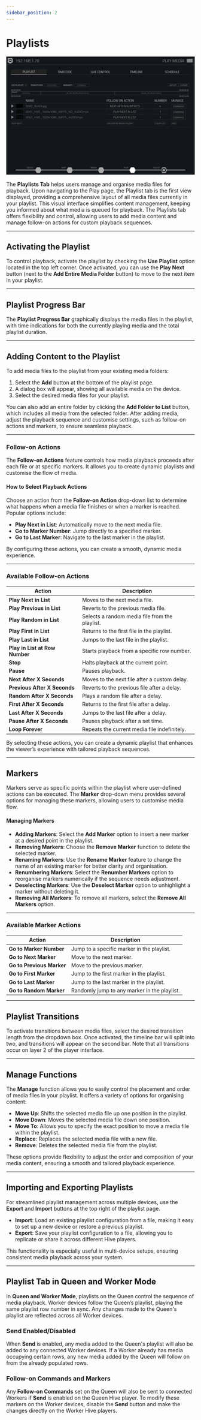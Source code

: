 ```yaml
---
sidebar_position: 2
---
```


# Playlists

![Playlist tab](/img/user-manual/5-play/play-pl-media/play-pl-1.jpeg)

The **Playlists Tab** helps users manage and organise media files for playback. Upon navigating to the Play page, the Playlist tab is the first view displayed, providing a comprehensive layout of all media files currently in your playlist. This visual interface simplifies content management, keeping you informed about what media is queued for playback. The Playlists tab offers flexibility and control, allowing users to add media content and manage follow-on actions for custom playback sequences.

---

## Activating the Playlist

To control playback, activate the playlist by checking the **Use Playlist** option located in the top left corner. Once activated, you can use the **Play Next** button (next to the **Add Entire Media Folder** button) to move to the next item in your playlist.

---

## Playlist Progress Bar

The **Playlist Progress Bar** graphically displays the media files in the playlist, with time indications for both the currently playing media and the total playlist duration.

---

## Adding Content to the Playlist

To add media files to the playlist from your existing media folders:

1. Select the **Add** button at the bottom of the playlist page.
2. A dialog box will appear, showing all available media on the device.
3. Select the desired media files for your playlist.

You can also add an entire folder by clicking the **Add Folder to List** button, which includes all media from the selected folder. After adding media, adjust the playback sequence and customise settings, such as follow-on actions and markers, to ensure seamless playback.

---

### Follow-on Actions

The **Follow-on Actions** feature controls how media playback proceeds after each file or at specific markers. It allows you to create dynamic playlists and customise the flow of media.

#### How to Select Playback Actions

Choose an action from the **Follow-on Action** drop-down list to determine what happens when a media file finishes or when a marker is reached. Popular options include:

- **Play Next in List**: Automatically move to the next media file.
- **Go to Marker Number**: Jump directly to a specified marker.
- **Go to Last Marker**: Navigate to the last marker in the playlist.

By configuring these actions, you can create a smooth, dynamic media experience.

---

### Available Follow-on Actions

| **Action**                   | **Description**                                                                       |
|------------------------------|---------------------------------------------------------------------------------------|
| **Play Next in List**         | Moves to the next media file.                                                         |
| **Play Previous in List**     | Reverts to the previous media file.                                                   |
| **Play Random in List**       | Selects a random media file from the playlist.                                        |
| **Play First in List**        | Returns to the first file in the playlist.                                            |
| **Play Last in List**         | Jumps to the last file in the playlist.                                               |
| **Play in List at Row Number**| Starts playback from a specific row number.                                           |
| **Stop**                      | Halts playback at the current point.                                                  |
| **Pause**                     | Pauses playback.                                                                     |
| **Next After X Seconds**      | Moves to the next file after a custom delay.                                          |
| **Previous After X Seconds**  | Reverts to the previous file after a delay.                                           |
| **Random After X Seconds**    | Plays a random file after a delay.                                                    |
| **First After X Seconds**     | Returns to the first file after a delay.                                              |
| **Last After X Seconds**      | Jumps to the last file after a delay.                                                 |
| **Pause After X Seconds**     | Pauses playback after a set time.                                                     |
| **Loop Forever**              | Repeats the current media file indefinitely.                                          |

By selecting these actions, you can create a dynamic playlist that enhances the viewer’s experience with tailored playback sequences.

---

## Markers

Markers serve as specific points within the playlist where user-defined actions can be executed. The **Marker** drop-down menu provides several options for managing these markers, allowing users to customise media flow.

#### Managing Markers

- **Adding Markers**: Select the **Add Marker** option to insert a new marker at a desired point in the playlist.
- **Removing Markers**: Choose the **Remove Marker** function to delete the selected marker.
- **Renaming Markers**: Use the **Rename Marker** feature to change the name of an existing marker for better clarity and organisation.
- **Renumbering Markers**: Select the **Renumber Markers** option to reorganise markers numerically if the sequence needs adjustment.
- **Deselecting Markers**: Use the **Deselect Marker** option to unhighlight a marker without deleting it.
- **Removing All Markers**: To remove all markers, select the **Remove All Markers** option.

---

### Available Marker Actions

| **Action**              | **Description**                                                        |
|-------------------------|------------------------------------------------------------------------|
| **Go to Marker Number**  | Jump to a specific marker in the playlist.                             |
| **Go to Next Marker**    | Move to the next marker.                                               |
| **Go to Previous Marker**| Move to the previous marker.                                           |
| **Go to First Marker**   | Jump to the first marker in the playlist.                              |
| **Go to Last Marker**    | Jump to the last marker in the playlist.                               |
| **Go to Random Marker**  | Randomly jump to any marker in the playlist.                           |

---

## Playlist Transitions

To activate transitions between media files, select the desired transition length from the dropdown box. Once activated, the timeline bar will split into two, and transitions will appear on the second bar. Note that all transitions occur on layer 2 of the player interface.

---

## Manage Functions

The **Manage** function allows you to easily control the placement and order of media files in your playlist. It offers a variety of options for organising content:

- **Move Up**: Shifts the selected media file up one position in the playlist.
- **Move Down**: Moves the selected media file down one position.
- **Move To**: Allows you to specify the exact position to move a media file within the playlist.
- **Replace**: Replaces the selected media file with a new file.
- **Remove**: Deletes the selected media file from the playlist.

These options provide flexibility to adjust the order and composition of your media content, ensuring a smooth and tailored playback experience.

---

## Importing and Exporting Playlists

For streamlined playlist management across multiple devices, use the **Export** and **Import** buttons at the top right of the playlist page.

- **Import**: Load an existing playlist configuration from a file, making it easy to set up a new device or restore a previous playlist.
- **Export**: Save your playlist configuration to a file, allowing you to replicate or share it across different Hive players.

This functionality is especially useful in multi-device setups, ensuring consistent media playback across your system.

---

## Playlist Tab in Queen and Worker Mode

In **Queen and Worker Mode**, playlists on the Queen control the sequence of media playback. Worker devices follow the Queen’s playlist, playing the same playlist row number in sync. Any changes made to the Queen's playlist are reflected across all Worker devices.

### Send Enabled/Disabled

When **Send** is enabled, any media added to the Queen's playlist will also be added to any connected Worker devices. If a Worker already has media occupying certain rows, any new media added by the Queen will follow on from the already populated rows.

### Follow-on Commands and Markers

Any **Follow-on Commands** set on the Queen will also be sent to connected Workers if **Send** is enabled on the Queen Hive player. To modify these markers on the Worker devices, disable the **Send** button and make the changes directly on the Worker Hive players.
